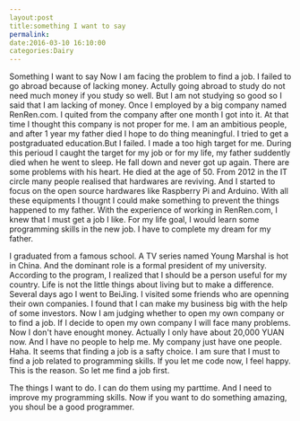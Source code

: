 ```yaml
---
layout:post
title:something I want to say
permalink:
date:2016-03-10 16:10:00
categories:Dairy
---
```

Something I want to say
Now I am facing the problem to find a job. I failed to go abroad because of lacking money. Actully going abroad to study do not need much money if you study so well. But I am not studying so good so I said that I am lacking of money. Once I employed by a big company named RenRen.com. I quited from the company after one month I got into it. At that time I thought this company is not proper for me. I am an ambitious people, and after 1 year my father died I hope to do thing meaningful. I tried to get a postgraduated education.But I failed. I made a too high target for me. During this perioud I caught the target for my job or for my life, my father suddently died when he went to sleep. He fall down and never got up again. There are some problems with his heart. He died at the age of 50. From 2012 in the IT circle many people realised that hardwares are reviving. And I started to focus on the open source hardwares like Raspberry Pi and Arduino. With all these equipments I thougnt I could make something to prevent the things happened to my father. With the experience of working in RenRen.com, I knew that I must get a job I like. For my life goal, I would learn some programming skills in the new job. I have to complete my dream for my father.

I graduated from a famous school. A TV series named Young Marshal is hot in China. And the dominant role is a formal president of my university. According to the program, I realized that I should be a person useful for my country. Life is not the little things about living but to make a difference. Several days ago I went to BeiJing. I visited some friends who are openning their own companies. I found that I can make my business big with the help of some investors. Now I am judging whether to open my own company or to find a job. If I decide to open my own company I will face many problems. Now I don't have enought money. Actually I only have about 20,000 YUAN now. And I have no people to help me. My company just have one people. Haha. It seems that finding a job is a safty choice. I am sure that I must to find a job related to programming skills. If you let me code now, I feel happy. This is the reason. So let me find a job first.

The things I want to do. I can do them using my parttime. And I need to improve my programming skills. Now if you want to do something amazing, you shoul be a good programmer. 
